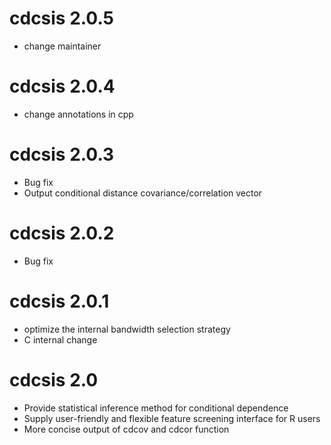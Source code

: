 # cdcsis 2.0.5
* change maintainer

# cdcsis 2.0.4
* change annotations in cpp 

# cdcsis 2.0.3
* Bug fix
* Output conditional distance covariance/correlation vector 

# cdcsis 2.0.2
* Bug fix

# cdcsis 2.0.1
* optimize the internal bandwidth selection strategy
* C internal change

# cdcsis 2.0

* Provide statistical inference method for conditional dependence   
* Supply user-friendly and flexible feature screening interface for R users   
* More concise output of cdcov and cdcor function   
